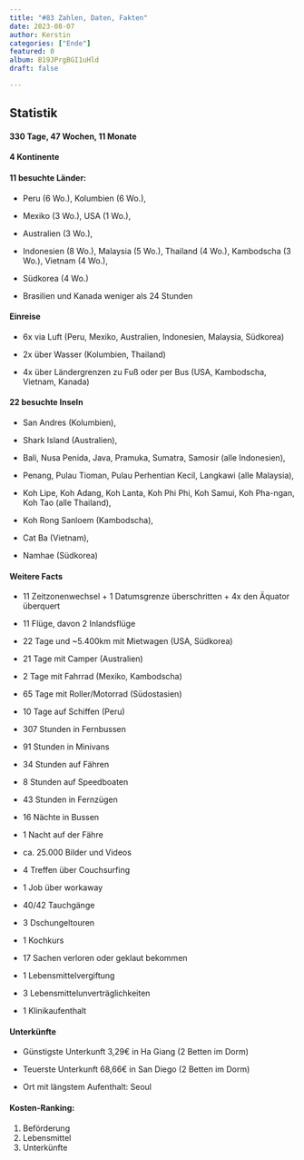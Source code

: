 ```yaml
---
title: "#83 Zahlen, Daten, Fakten"
date: 2023-08-07
author: Kerstin
categories: ["Ende"]
featured: 0
album: B19JPrgBGI1uHld
draft: false

---
```


## Statistik

#### 330 Tage, 47 Wochen, 11 Monate

#### 4   Kontinente

#### 11  besuchte Länder: 

- Peru (6 Wo.), Kolumbien (6 Wo.), 

- Mexiko (3 Wo.), USA (1 Wo.), 

- Australien (3 Wo.), 

- Indonesien (8 Wo.), Malaysia (5 Wo.), Thailand (4 Wo.), Kambodscha (3 Wo.), Vietnam (4 Wo.), 

- Südkorea (4 Wo.)

- Brasilien und Kanada weniger als 24 Stunden


#### Einreise

- 6x via Luft (Peru, Mexiko, Australien, Indonesien, Malaysia, Südkorea)

- 2x über Wasser (Kolumbien, Thailand)

- 4x über Ländergrenzen zu Fuß oder per Bus (USA, Kambodscha, Vietnam, Kanada)


#### 22  besuchte Inseln

- San Andres (Kolumbien),

- Shark Island (Australien), 

- Bali, Nusa Penida, Java, Pramuka, Sumatra, Samosir (alle Indonesien), 

- Penang, Pulau Tioman, Pulau Perhentian Kecil, Langkawi (alle Malaysia), 
 
- Koh Lipe, Koh Adang, Koh Lanta, Koh Phi Phi, Koh Samui, Koh Pha-ngan, Koh Tao (alle Thailand), 
 
- Koh Rong Sanloem (Kambodscha),
 
- Cat Ba (Vietnam),
 
- Namhae (Südkorea)


#### Weitere Facts

- 11  Zeitzonenwechsel + 1 Datumsgrenze überschritten + 4x den Äquator überquert

- 11  Flüge, davon 2 Inlandsflüge

- 22  Tage und ~5.400km mit Mietwagen (USA, Südkorea)

- 21  Tage mit Camper (Australien)

- 2   Tage mit Fahrrad (Mexiko, Kambodscha)

- 65  Tage mit Roller/Motorrad (Südostasien)

- 10  Tage auf Schiffen (Peru)

- 307 Stunden in Fernbussen 

- 91  Stunden in Minivans

- 34  Stunden auf Fähren

- 8   Stunden auf Speedboaten

- 43  Stunden in Fernzügen

- 16  Nächte in Bussen

- 1   Nacht auf der Fähre

- ca. 25.000 Bilder und Videos

- 4   Treffen über Couchsurfing

- 1   Job über workaway

- 40/42 Tauchgänge

- 3   Dschungeltouren

- 1   Kochkurs

- 17  Sachen verloren oder geklaut bekommen

- 1   Lebensmittelvergiftung

- 3   Lebensmittelunverträglichkeiten

- 1   Klinikaufenthalt


#### Unterkünfte

- Günstigste Unterkunft 3,29€ in Ha Giang (2 Betten im Dorm)

- Teuerste Unterkunft 68,66€ in San Diego (2 Betten im Dorm)

- Ort mit längstem Aufenthalt: Seoul


#### Kosten-Ranking: 

1) Beförderung 
2) Lebensmittel 
3) Unterkünfte
